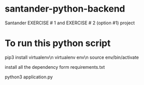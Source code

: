 # santander-python-backend
Santander EXERCISE # 1 and EXERCISE # 2 (option #1) project

# To run this python script
pip3 install virtualenv\n
virtualenv env\n
source env/bin/activate

install all the dependency form requirements.txt

python3 application.py
